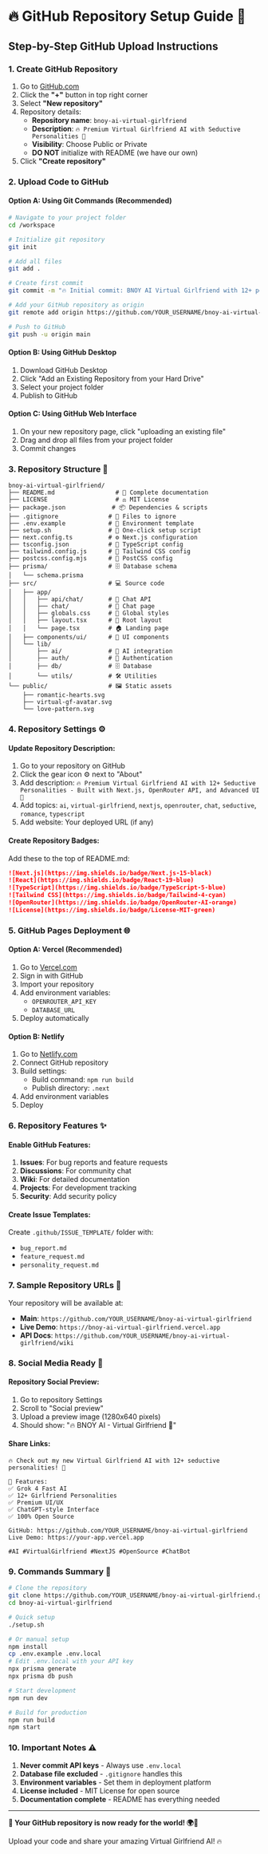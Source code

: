 # 🔥 GitHub Repository Setup Guide 💋

## Step-by-Step GitHub Upload Instructions

### 1. **Create GitHub Repository**

1. Go to [GitHub.com](https://github.com)
2. Click the **"+"** button in top right corner
3. Select **"New repository"**
4. Repository details:
   - **Repository name**: `bnoy-ai-virtual-girlfriend`
   - **Description**: `🔥 Premium Virtual Girlfriend AI with Seductive Personalities 💋`
   - **Visibility**: Choose Public or Private
   - **DO NOT** initialize with README (we have our own)
5. Click **"Create repository"**

### 2. **Upload Code to GitHub**

#### Option A: Using Git Commands (Recommended)
```bash
# Navigate to your project folder
cd /workspace

# Initialize git repository
git init

# Add all files
git add .

# Create first commit
git commit -m "🔥 Initial commit: BNOY AI Virtual Girlfriend with 12+ personalities"

# Add your GitHub repository as origin
git remote add origin https://github.com/YOUR_USERNAME/bnoy-ai-virtual-girlfriend.git

# Push to GitHub
git push -u origin main
```

#### Option B: Using GitHub Desktop
1. Download GitHub Desktop
2. Click "Add an Existing Repository from your Hard Drive"
3. Select your project folder
4. Publish to GitHub

#### Option C: Using GitHub Web Interface
1. On your new repository page, click "uploading an existing file"
2. Drag and drop all files from your project folder
3. Commit changes

### 3. **Repository Structure** 📁
```
bnoy-ai-virtual-girlfriend/
├── README.md                 # 📖 Complete documentation
├── LICENSE                   # ⚖️ MIT License
├── package.json             # 📦 Dependencies & scripts
├── .gitignore              # 🚫 Files to ignore
├── .env.example            # 🔧 Environment template
├── setup.sh                # 🚀 One-click setup script
├── next.config.ts          # ⚙️ Next.js configuration
├── tsconfig.json           # 📝 TypeScript config
├── tailwind.config.js      # 🎨 Tailwind CSS config
├── postcss.config.mjs      # 🎨 PostCSS config
├── prisma/                 # 🗄️ Database schema
│   └── schema.prisma
├── src/                    # 💻 Source code
│   ├── app/
│   │   ├── api/chat/       # 🤖 Chat API
│   │   ├── chat/           # 💬 Chat page
│   │   ├── globals.css     # 🎨 Global styles
│   │   ├── layout.tsx      # 📱 Root layout
│   │   └── page.tsx        # 🏠 Landing page
│   ├── components/ui/      # 🧩 UI components
│   └── lib/
│       ├── ai/             # 🤖 AI integration
│       ├── auth/           # 🔐 Authentication
│       ├── db/             # 🗄️ Database
│       └── utils/          # 🛠️ Utilities
└── public/                 # 🖼️ Static assets
    ├── romantic-hearts.svg
    ├── virtual-gf-avatar.svg
    └── love-pattern.svg
```

### 4. **Repository Settings** ⚙️

#### Update Repository Description:
1. Go to your repository on GitHub
2. Click the gear icon ⚙️ next to "About"
3. Add description: `🔥 Premium Virtual Girlfriend AI with 12+ Seductive Personalities - Built with Next.js, OpenRouter API, and Advanced UI 💋`
4. Add topics: `ai`, `virtual-girlfriend`, `nextjs`, `openrouter`, `chat`, `seductive`, `romance`, `typescript`
5. Add website: Your deployed URL (if any)

#### Create Repository Badges:
Add these to the top of README.md:
```markdown
![Next.js](https://img.shields.io/badge/Next.js-15-black)
![React](https://img.shields.io/badge/React-19-blue)
![TypeScript](https://img.shields.io/badge/TypeScript-5-blue)
![Tailwind CSS](https://img.shields.io/badge/Tailwind-4-cyan)
![OpenRouter](https://img.shields.io/badge/OpenRouter-AI-orange)
![License](https://img.shields.io/badge/License-MIT-green)
```

### 5. **GitHub Pages Deployment** 🌐

#### Option A: Vercel (Recommended)
1. Go to [Vercel.com](https://vercel.com)
2. Sign in with GitHub
3. Import your repository
4. Add environment variables:
   - `OPENROUTER_API_KEY`
   - `DATABASE_URL`
5. Deploy automatically

#### Option B: Netlify
1. Go to [Netlify.com](https://netlify.com)
2. Connect GitHub repository
3. Build settings:
   - Build command: `npm run build`
   - Publish directory: `.next`
4. Add environment variables
5. Deploy

### 6. **Repository Features** ✨

#### Enable GitHub Features:
1. **Issues**: For bug reports and feature requests
2. **Discussions**: For community chat
3. **Wiki**: For detailed documentation
4. **Projects**: For development tracking
5. **Security**: Add security policy

#### Create Issue Templates:
Create `.github/ISSUE_TEMPLATE/` folder with:
- `bug_report.md`
- `feature_request.md`
- `personality_request.md`

### 7. **Sample Repository URLs** 🔗

Your repository will be available at:
- **Main**: `https://github.com/YOUR_USERNAME/bnoy-ai-virtual-girlfriend`
- **Live Demo**: `https://bnoy-ai-virtual-girlfriend.vercel.app`
- **API Docs**: `https://github.com/YOUR_USERNAME/bnoy-ai-virtual-girlfriend/wiki`

### 8. **Social Media Ready** 📱

#### Repository Social Preview:
1. Go to repository Settings
2. Scroll to "Social preview"
3. Upload a preview image (1280x640 pixels)
4. Should show: "🔥 BNOY AI - Virtual Girlfriend 💋"

#### Share Links:
```
🔥 Check out my new Virtual Girlfriend AI with 12+ seductive personalities! 💋

🚀 Features:
✅ Grok 4 Fast AI
✅ 12+ Girlfriend Personalities  
✅ Premium UI/UX
✅ ChatGPT-style Interface
✅ 100% Open Source

GitHub: https://github.com/YOUR_USERNAME/bnoy-ai-virtual-girlfriend
Live Demo: https://your-app.vercel.app

#AI #VirtualGirlfriend #NextJS #OpenSource #ChatBot
```

### 9. **Commands Summary** 📝

```bash
# Clone the repository
git clone https://github.com/YOUR_USERNAME/bnoy-ai-virtual-girlfriend.git
cd bnoy-ai-virtual-girlfriend

# Quick setup
./setup.sh

# Or manual setup
npm install
cp .env.example .env.local
# Edit .env.local with your API key
npx prisma generate
npx prisma db push

# Start development
npm run dev

# Build for production
npm run build
npm start
```

### 10. **Important Notes** ⚠️

1. **Never commit API keys** - Always use `.env.local`
2. **Database file excluded** - `.gitignore` handles this
3. **Environment variables** - Set them in deployment platform
4. **License included** - MIT License for open source
5. **Documentation complete** - README has everything needed

---

**🎉 Your GitHub repository is now ready for the world! 🌍💋**

Upload your code and share your amazing Virtual Girlfriend AI! 🔥
